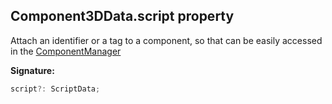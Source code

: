 
## Component3DData.script property

Attach an identifier or a tag to a component, so that can be easily accessed in the [ComponentManager](/reference/componentmanager.md)

**Signature:**

```typescript
script?: ScriptData;
```
